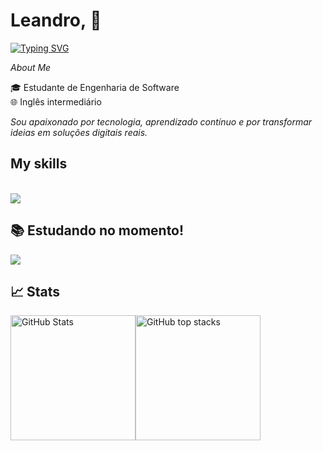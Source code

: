 # Leandro, 👋

<a href="https://git.io/typing-svg"><img src="https://readme-typing-svg.demolab.com?font=Atma&size=17&duration=4000&pause=1000&color=C585B2&lines=Welcome+my+github+%2C+I'm+software+developer" alt="Typing SVG" /></a>
 
 *About Me*

🎓 Estudante de Engenharia de Software  
🌐 Inglês intermediário  

*Sou apaixonado por tecnologia, aprendizado contínuo e por transformar ideias em soluções digitais reais.*

## My skills

<div style="display: inline_block"><br>
  <a href="https://skillicons.dev"   >
  <img src="https://skillicons.dev/icons?i=go,docker,typescript,next,react,javascript,nodejs,tailwind,mysql,postgresql,mongodb,prisma" />
</a>
  <br />

## 📚 Estudando no momento!
 <a href="https://skillicons.dev"   >
  <img src="https://skillicons.dev/icons?i=go" />
</a>
  <br />

  ## 📈 Stats

<div style="display: flex">
  <img height="200em" src="https://github-readme-stats.vercel.app/api?username=Whofelisberto&show_icons=true&theme=radical&count_private=true" alt="GitHub Stats" />
  <img height="200em" src="https://github-readme-stats.vercel.app/api/top-langs/?username=whofelisberto&layout=compact&langs_count=8&theme=radical" alt="GitHub top stacks" />
</div>


</div>
